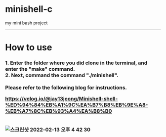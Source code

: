 # minishell-c
my mini bash project
<hr>
<h1>How to use</h1>
<h3>
1. Enter the folder where you did clone in the terminal, and enter the "make" command.<br>
2. Next, command the command "./minishell".<br>
<br>
Please refer to the following blog for instructions.<br>
  
https://velog.io/@jay13jeong/Minishell-shell-%ED%94%84%EB%A1%9C%EA%B7%B8%EB%9E%A8-%EB%A7%8C%EB%93%A4%EA%B8%B0
<br>
  
<br>
<img width="auto" alt="스크린샷 2022-02-13 오후 4 42 30" src="https://user-images.githubusercontent.com/63899204/153746251-e3fcbfb3-6086-4811-8c5a-47fcaa88e70e.png">

